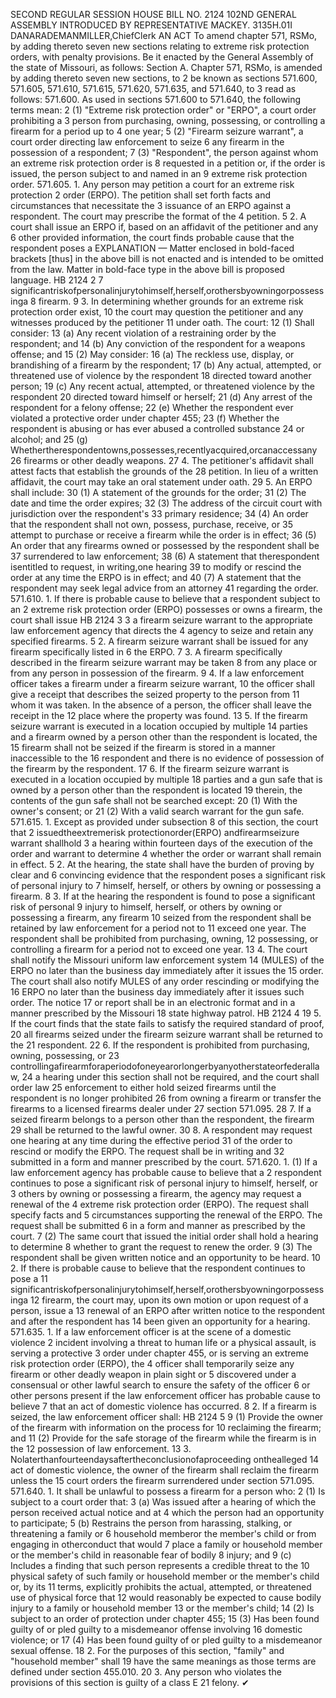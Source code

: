 SECOND REGULAR SESSION
HOUSE BILL NO. 2124
102ND GENERAL ASSEMBLY
INTRODUCED BY REPRESENTATIVE MACKEY.
3135H.01I DANARADEMANMILLER,ChiefClerk
AN ACT
To amend chapter 571, RSMo, by adding thereto seven new sections relating to extreme risk
protection orders, with penalty provisions.
Be it enacted by the General Assembly of the state of Missouri, as follows:
Section A. Chapter 571, RSMo, is amended by adding thereto seven new sections, to
2 be known as sections 571.600, 571.605, 571.610, 571.615, 571.620, 571.635, and 571.640, to
3 read as follows:
571.600. As used in sections 571.600 to 571.640, the following terms mean:
2 (1) "Extreme risk protection order" or "ERPO", a court order prohibiting a
3 person from purchasing, owning, possessing, or controlling a firearm for a period up to
4 one year;
5 (2) "Firearm seizure warrant", a court order directing law enforcement to seize
6 any firearm in the possession of a respondent;
7 (3) "Respondent", the person against whom an extreme risk protection order is
8 requested in a petition or, if the order is issued, the person subject to and named in an
9 extreme risk protection order.
571.605. 1. Any person may petition a court for an extreme risk protection
2 order (ERPO). The petition shall set forth facts and circumstances that necessitate the
3 issuance of an ERPO against a respondent. The court may prescribe the format of the
4 petition.
5 2. A court shall issue an ERPO if, based on an affidavit of the petitioner and any
6 other provided information, the court finds probable cause that the respondent poses a
EXPLANATION — Matter enclosed in bold-faced brackets [thus] in the above bill is not enacted and is
intended to be omitted from the law. Matter in bold-face type in the above bill is proposed language.
HB 2124 2
7 significantriskofpersonalinjurytohimself,herself,orothersbyowningorpossessinga
8 firearm.
9 3. In determining whether grounds for an extreme risk protection order exist,
10 the court may question the petitioner and any witnesses produced by the petitioner
11 under oath. The court:
12 (1) Shall consider:
13 (a) Any recent violation of a restraining order by the respondent; and
14 (b) Any conviction of the respondent for a weapons offense; and
15 (2) May consider:
16 (a) The reckless use, display, or brandishing of a firearm by the respondent;
17 (b) Any actual, attempted, or threatened use of violence by the respondent
18 directed toward another person;
19 (c) Any recent actual, attempted, or threatened violence by the respondent
20 directed toward himself or herself;
21 (d) Any arrest of the respondent for a felony offense;
22 (e) Whether the respondent ever violated a protective order under chapter 455;
23 (f) Whether the respondent is abusing or has ever abused a controlled substance
24 or alcohol; and
25 (g) Whethertherespondentowns,possesses,recentlyacquired,orcanaccessany
26 firearms or other deadly weapons.
27 4. The petitioner's affidavit shall attest facts that establish the grounds of the
28 petition. In lieu of a written affidavit, the court may take an oral statement under oath.
29 5. An ERPO shall include:
30 (1) A statement of the grounds for the order;
31 (2) The date and time the order expires;
32 (3) The address of the circuit court with jurisdiction over the respondent's
33 primary residence;
34 (4) An order that the respondent shall not own, possess, purchase, receive, or
35 attempt to purchase or receive a firearm while the order is in effect;
36 (5) An order that any firearms owned or possessed by the respondent shall be
37 surrendered to law enforcement;
38 (6) A statement that therespondent isentitled to request, in writing,one hearing
39 to modify or rescind the order at any time the ERPO is in effect; and
40 (7) A statement that the respondent may seek legal advice from an attorney
41 regarding the order.
571.610. 1. If there is probable cause to believe that a respondent subject to an
2 extreme risk protection order (ERPO) possesses or owns a firearm, the court shall issue
HB 2124 3
3 a firearm seizure warrant to the appropriate law enforcement agency that directs the
4 agency to seize and retain any specified firearms.
5 2. A firearm seizure warrant shall be issued for any firearm specifically listed in
6 the ERPO.
7 3. A firearm specifically described in the firearm seizure warrant may be taken
8 from any place or from any person in possession of the firearm.
9 4. If a law enforcement officer takes a firearm under a firearm seizure warrant,
10 the officer shall give a receipt that describes the seized property to the person from
11 whom it was taken. In the absence of a person, the officer shall leave the receipt in the
12 place where the property was found.
13 5. If the firearm seizure warrant is executed in a location occupied by multiple
14 parties and a firearm owned by a person other than the respondent is located, the
15 firearm shall not be seized if the firearm is stored in a manner inaccessible to the
16 respondent and there is no evidence of possession of the firearm by the respondent.
17 6. If the firearm seizure warrant is executed in a location occupied by multiple
18 parties and a gun safe that is owned by a person other than the respondent is located
19 therein, the contents of the gun safe shall not be searched except:
20 (1) With the owner's consent; or
21 (2) With a valid search warrant for the gun safe.
571.615. 1. Except as provided under subsection 8 of this section, the court that
2 issuedtheextremerisk protectionorder(ERPO) andfirearmseizure warrant shallhold
3 a hearing within fourteen days of the execution of the order and warrant to determine
4 whether the order or warrant shall remain in effect.
5 2. At the hearing, the state shall have the burden of proving by clear and
6 convincing evidence that the respondent poses a significant risk of personal injury to
7 himself, herself, or others by owning or possessing a firearm.
8 3. If at the hearing the respondent is found to pose a significant risk of personal
9 injury to himself, herself, or others by owning or possessing a firearm, any firearm
10 seized from the respondent shall be retained by law enforcement for a period not to
11 exceed one year. The respondent shall be prohibited from purchasing, owning,
12 possessing, or controlling a firearm for a period not to exceed one year.
13 4. The court shall notify the Missouri uniform law enforcement system
14 (MULES) of the ERPO no later than the business day immediately after it issues the
15 order. The court shall also notify MULES of any order rescinding or modifying the
16 ERPO no later than the business day immediately after it issues such order. The notice
17 or report shall be in an electronic format and in a manner prescribed by the Missouri
18 state highway patrol.
HB 2124 4
19 5. If the court finds that the state fails to satisfy the required standard of proof,
20 all firearms seized under the firearm seizure warrant shall be returned to the
21 respondent.
22 6. If the respondent is prohibited from purchasing, owning, possessing, or
23 controllingafirearmforaperiodofoneyearorlongerbyanyotherstateorfederallaw,
24 a hearing under this section shall not be required, and the court shall order law
25 enforcement to either hold seized firearms until the respondent is no longer prohibited
26 from owning a firearm or transfer the firearms to a licensed firearms dealer under
27 section 571.095.
28 7. If a seized firearm belongs to a person other than the respondent, the firearm
29 shall be returned to the lawful owner.
30 8. A respondent may request one hearing at any time during the effective period
31 of the order to rescind or modify the ERPO. The request shall be in writing and
32 submitted in a form and manner prescribed by the court.
571.620. 1. (1) If a law enforcement agency has probable cause to believe that a
2 respondent continues to pose a significant risk of personal injury to himself, herself, or
3 others by owning or possessing a firearm, the agency may request a renewal of the
4 extreme risk protection order (ERPO). The request shall specify facts and
5 circumstances supporting the renewal of the ERPO. The request shall be submitted
6 in a form and manner as prescribed by the court.
7 (2) The same court that issued the initial order shall hold a hearing to determine
8 whether to grant the request to renew the order.
9 (3) The respondent shall be given written notice and an opportunity to be heard.
10 2. If there is probable cause to believe that the respondent continues to pose a
11 significantriskofpersonalinjurytohimself,herself,orothersbyowningorpossessinga
12 firearm, the court may, upon its own motion or upon request of a person, issue a
13 renewal of an ERPO after written notice to the respondent and after the respondent has
14 been given an opportunity for a hearing.
571.635. 1. If a law enforcement officer is at the scene of a domestic violence
2 incident involving a threat to human life or a physical assault, is serving a protective
3 order under chapter 455, or is serving an extreme risk protection order (ERPO), the
4 officer shall temporarily seize any firearm or other deadly weapon in plain sight or
5 discovered under a consensual or other lawful search to ensure the safety of the officer
6 or other persons present if the law enforcement officer has probable cause to believe
7 that an act of domestic violence has occurred.
8 2. If a firearm is seized, the law enforcement officer shall:
HB 2124 5
9 (1) Provide the owner of the firearm with information on the process for
10 reclaiming the firearm; and
11 (2) Provide for the safe storage of the firearm while the firearm is in the
12 possession of law enforcement.
13 3. Nolaterthanfourteendaysaftertheconclusionofaproceeding onthealleged
14 act of domestic violence, the owner of the firearm shall reclaim the firearm unless the
15 court orders the firearm surrendered under section 571.095.
571.640. 1. It shall be unlawful to possess a firearm for a person who:
2 (1) Is subject to a court order that:
3 (a) Was issued after a hearing of which the person received actual notice and at
4 which the person had an opportunity to participate;
5 (b) Restrains the person from harassing, stalking, or threatening a family or
6 household memberor the member's child or from engaging in otherconduct that would
7 place a family or household member or the member's child in reasonable fear of bodily
8 injury; and
9 (c) Includes a finding that such person represents a credible threat to the
10 physical safety of such family or household member or the member's child or, by its
11 terms, explicitly prohibits the actual, attempted, or threatened use of physical force that
12 would reasonably be expected to cause bodily injury to a family or household member
13 or the member's child;
14 (2) Is subject to an order of protection under chapter 455;
15 (3) Has been found guilty of or pled guilty to a misdemeanor offense involving
16 domestic violence; or
17 (4) Has been found guilty of or pled guilty to a misdemeanor sexual offense.
18 2. For the purposes of this section, "family" and "household member" shall
19 have the same meanings as those terms are defined under section 455.010.
20 3. Any person who violates the provisions of this section is guilty of a class E
21 felony.
✔